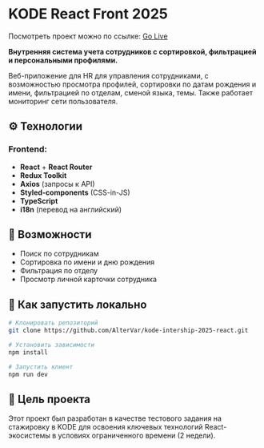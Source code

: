 # KODE React Front 2025
Посмотреть проект можно по ссылке: [Go Live](https://altervar.github.io/kode-intership-2025-react/)

**Внутренняя система учета сотрудников с сортировкой, фильтрацией и персональными профилями.**

Веб-приложение для HR для управления сотрудниками, с возможностью просмотра профилей, сортировки по датам рождения и имени, фильтрацией по отделам, сменой языка, темы. Также работает мониторинг сети пользователя.

## ⚙️ Технологии

### Frontend:
* **React** + **React Router**
* **Redux Toolkit**
* **Axios** (запросы к API)
* **Styled-components** (CSS-in-JS)
* **TypeScript**
* **i18n** (перевод на английский)

## 🚀 Возможности

* Поиск по сотрудникам
* Сортировка по имени и дню рождения
* Фильтрация по отделу
* Просмотр личной карточки сотрудника

## 🧪 Как запустить локально

```bash
# Клонировать репозиторий
git clone https://github.com/AlterVar/kode-intership-2025-react.git

# Установить зависимости
npm install

# Запустить клиент
npm run dev
```

## 📌 Цель проекта

Этот проект был разработан в качестве тестового задания на стажировку в KODE для освоения ключевых технологий React-экосистемы в условиях ограниченного времени (2 недели).

